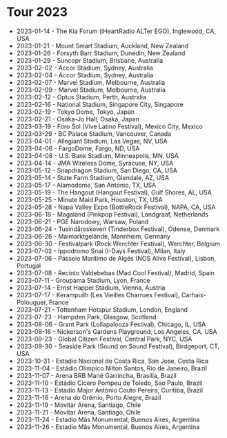# Tour 2023

* 2023-01-14 - The Kia Forum (iHeartRadio ALTer EGO), Inglewood, CA, USA
* 2023-01-21 - Mount Smart Stadium, Auckland, New Zealand
* 2023-01-26 - Forsyth Barr Stadium, Dunedin, New Zealand
* 2023-01-29 - Suncopr Stadium, Brisbane, Australia
* 2023-02-02 - Accor Stadium, Sydney, Australia
* 2023-02-04 - Accor Stadium, Sydney, Australia
* 2023-02-07 - Marvel Stadium, Melbourne, Australia
* 2023-02-09 - Marvel Stadium, Melbourne, Australia
* 2023-02-12 - Optus Stadium, Perth, Australia
* 2023-02-16 - National Stadium, Singapore City, Singapore
* 2023-02-19 - Tokyo Dome, Tokyo, Japan
* 2023-02-21 - Osaka-Jo Hall, Osaka, Japan
* 2023-03-19 - Foro Sol (Vive Latino Festival), Mexico City, Mexico
* 2023-03-29 - BC Palace Stadium, Vancouver, Canada
* 2023-04-01 - Allegiant Stadium, Las Vegas, NV, USA
* 2023-04-06 - FargoDome, Fargo, ND, USA
* 2023-04-08 - U.S. Bank Stadium, Minneapolis, MN, USA
* 2023-04-14 - JMA Wireless Dome, Syracuse, NY, USA
* 2023-05-12 - Snapdragon Stadium, San Diego, CA, USA
* 2023-05-14 - State Farm Stadium, Glendale, AZ, USA
* 2023-05-17 - Alamodome, San Antonio, TX, USA
* 2023-05-19 - The Hangout (Hangout Festival), Gulf Shores, AL, USA
* 2023-05-25 - Minute Maid Park, Houston, TX, USA
* 2023-05-28 - Napa Valley Expo (BottleRock Festival), NAPA, CA, USA
* 2023-06-18 - Magaland (Pinkpop Festival), Landgraaf, Netherlands
* 2023-06-21 - PGE Narodowy, Warsaw, Poland
* 2023-06-24 - Tusindårsskoven (Tinderbox Festival), Odense, Denmark
* 2023-06-26 - Maimarktgelände, Mannheim, Germany
* 2023-06-30 - Festivalpark (Rock Werchter Festival), Werchter, Belgium
* 2023-07-02 - Ippodromo Snai (I-Days Festival), Milan, Italy
* 2023-07-06 - Passeio Marítimo de Algés (NOS Alive Festival), Lisbon, Portugal
* 2023-07-08 - Recinto Valdebebas (Mad Cool Festival), Madrid, Spain
* 2023-07-11 - Groupama Stadium, Lyon, France
* 2023-07-14 - Ernst Happel Stadium, Vienna, Austria
* 2023-07-17 - Kerampuilh (Les Vieilles Charrues Festival), Carhaix-Polouguer, France
* 2023-07-21 - Tottenham Hotspur Stadium, London, England
* 2023-07-23 - Hampden Park, Glasgow, Scotland
* 2023-08-06 - Grant Park (Lollapalooza Festival), Chicago, IL, USA
* 2023-08-16 - Nickerson's Gardens Playground, Los Angeles, CA, USA
* 2023-09-23 - Global Citizen Festival, Central Park, NYC, USA
* 2023-09-30 - Seaside Park (Sound on Sound Festival), Birdgeport, CT, USA
* 2023-10-31 - Estadio Nacional de Costa Rica, San Jose, Costa Rica
* 2023-11-04 - Estádio Olímpico Nilton Santos, Rio de Janeiro, Brazil
* 2023-11-07 - Arena BRB Mané Garrincha, Brasilia, Brazil
* 2023-11-10 - Estádio Cícero Pompeu de Toledo, Sao Paulo, Brazil
* 2023-11-13 - Estádio Major Antônio Couto Pereira, Curitiba, Brazil
* 2023-11-16 - Arena do Grêmio, Porto Alegre, Brazil
* 2023-11-19 - Movitar Arena, Santiago, Chile
* 2023-11-21 - Movitar Arena, Santiago, Chile
* 2023-11-24 - Estadio Mâs Monumental, Buenos Aires, Argentina
* 2023-11-26 - Estadio Mâs Monumental, Buenos Aires, Argentina